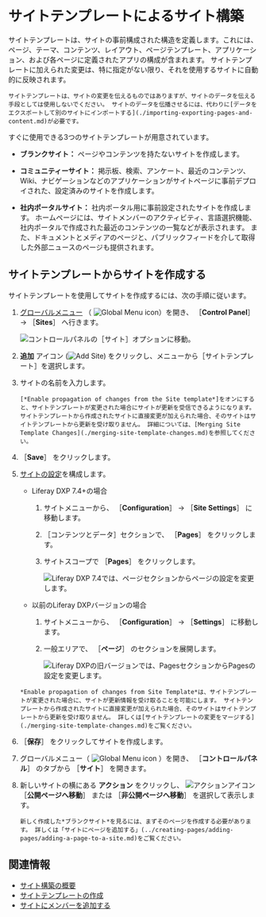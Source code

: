 # サイトテンプレートによるサイト構築

サイトテンプレートは、サイトの事前構成された構造を定義します。これには、ページ、テーマ、コンテンツ、レイアウト、ページテンプレート、アプリケーション、および各ページに定義されたアプリの構成が含まれます。 サイトテンプレートに加えられた変更は、特に指定がない限り、それを使用するサイトに自動的に反映されます。

```{note}
サイトテンプレートは、サイトの変更を伝えるものではありますが、サイトのデータを伝える手段としては使用しないでください。 サイトのデータを伝播させるには、代わりに[データをエクスポートして別のサイトにインポートする](./importing-exporting-pages-and-content.md)が必要です。
```

すぐに使用できる3つのサイトテンプレートが用意されています。

- **ブランクサイト：** ページやコンテンツを持たないサイトを作成します。

- **コミュニティーサイト：** 掲示板、検索、アンケート、最近のコンテンツ、Wiki、ナビゲーションなどのアプリケーションがサイトページに事前デプロイされた、設定済みのサイトを作成します。

- **社内ポータルサイト：** 社内ポータル用に事前設定されたサイトを作成します。 ホームページには、サイトメンバーのアクティビティ、言語選択機能、社内ポータルで作成された最近のコンテンツの一覧などが表示されます。 また、ドキュメントとメディアのページと、パブリックフィードを介して取得した外部ニュースのページも提供されます。

## サイトテンプレートからサイトを作成する

サイトテンプレートを使用してサイトを作成するには、次の手順に従います。

1. [グローバルメニュー](../../getting-started/navigating-dxp.md) （ ![Global Menu icon](../../images/icon-applications-menu.png)）を開き、 ［**Control Panel**］ &rarr; ［**Sites**］ へ行きます。

    ![コントロールパネルの［サイト］オプションに移動。](./building-sites-with-site-templates/images/01.png)

1. **追加** アイコン (![Add Site](../../images/icon-add.png)) をクリックし、メニューから［サイトテンプレート］を選択します。

1. サイトの名前を入力します。

    ```{note}
    [*Enable propagation of changes from the Site template*]をオンにすると、サイトテンプレートが変更された場合にサイトが更新を受信できるようになります。 サイトテンプレートから作成されたサイトに直接変更が加えられた場合、そのサイトはサイトテンプレートから更新を受け取りません。 詳細については、[Merging Site Template Changes](./merging-site-template-changes.md)を参照してください。
    ```

1. ［**Save**］ をクリックします。

1. [サイトの設定](../site-settings/site-settings-ui-reference.md)を構成します。

    - Liferay DXP 7.4+の場合

      1. サイトメニューから、 ［**Configuration**］ &rarr; ［**Site Settings**］ に移動します。
      1. ［コンテンツとデータ］セクションで、 ［**Pages**］ をクリックします。
      1. サイトスコープで ［**Pages**］ をクリックします。

            ![Liferay DXP 7.4では、ページセクションからページの設定を変更します。](./building-sites-with-site-templates/images/03.png)

    - 以前のLiferay DXPバージョンの場合

      1. サイトメニューから、 ［**Configuration**］ &rarr; ［**Settings**］ に移動します。
      1. 一般エリアで、 ［**ページ**］ のセクションを展開します。

            ![Liferay DXPの旧バージョンでは、PagesセクションからPagesの設定を変更します。](./building-sites-with-site-templates/images/02.png)

    ```{note}
    *Enable propagation of changes from Site Template*は、サイトテンプレートが変更された場合に、サイトが更新情報を受け取ることを可能にします。 サイトテンプレートから作成されたサイトに直接変更が加えられた場合、そのサイトはサイトテンプレートから更新を受け取りません。 詳しくは[サイトテンプレートの変更をマージする](./merging-site-template-changes.md)をご覧ください。
    ```

1. ［**保存**］ をクリックしてサイトを作成します。

1. グローバルメニュー（ ![Global Menu icon](../../images/icon-applications-menu.png) ）を開き、 ［**コントロールパネル**］ のタブから ［**サイト**］ を開きます。

1. 新しいサイトの横にある **アクション** をクリックし、 ![アクションアイコン](../../images/icon-actions.png)［**公開ページへ移動**］ または ［**非公開ページへ移動**］ を選択して表示します。

    ```{tip}
    新しく作成した*ブランクサイト*を見るには、まずそのページを作成する必要があります。 詳しくは「サイトにページを追加する」(../creating-pages/adding-pages/adding-a-page-to-a-site.md)をご覧ください。
    ```

## 関連情報

- [サイト構築の概要](../introduction-to-site-building.md)
- [サイトテンプレートの作成](./building-sites-with-site-templates.md)
- [サイトにメンバーを追加する](./site-membership/adding-members-to-sites.md)
